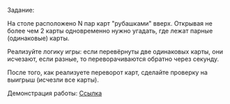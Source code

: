 Задание:

На столе расположено N пар карт "рубашками" вверх. Открывая не более чем 2 карты одновременно нужно угадать, где лежат парные (одинаковые) карты. 

Реализуйте логику игры: если перевёрнуты две одинаковых карты, они исчезают, если разные, то переворачиваются обратно через секунду.

После того, как реализуете переворот карт, сделайте проверку на выигрыш (исчезли все карты).

Демонстрация работы:
[Ссылка](MemorinaK.mp4)
<!-- <video src='MemorinaK.mp4' width=500/> -->